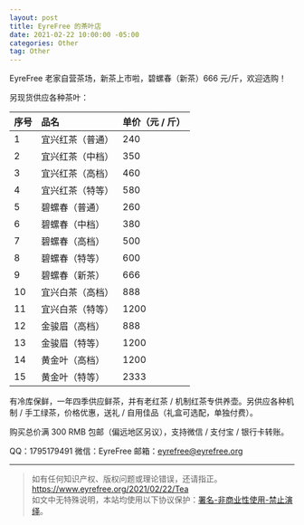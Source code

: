 ```yaml
---
layout: post
title: EyreFree 的茶叶店
date: 2021-02-22 10:00:00 -05:00
categories: Other
tag: Other
---
```


EyreFree 老家自营茶场，新茶上市啦，碧螺春（新茶）666 元/斤，欢迎选购！

另现货供应各种茶叶：

| 序号 | 品名 | 单价（元 / 斤） |
|:-----|:-----|:-----|
| 1 | 宜兴红茶（普通） | 240 |
| 2 | 宜兴红茶（中档） | 350 |
| 3 | 宜兴红茶（高档） | 460 |
| 4 | 宜兴红茶（特等） | 580 |
| 5 | 碧螺春（普通） | 260 |
| 6 | 碧螺春（中档） | 380 |
| 7 | 碧螺春（高档） | 500 |
| 8 | 碧螺春（特等） | 600 |
| 9 | 碧螺春（新茶） | 666 |
| 10 | 宜兴白茶（高档） | 888 |
| 11 | 宜兴白茶（特等） | 1200 |
| 12 | 金骏眉（高档） | 888 |
| 13 | 金骏眉（特等） | 1200 |
| 14 | 黄金叶（高档） | 1200 |
| 15 | 黄金叶（特等） | 2333 |

有冷库保鲜，一年四季供应鲜茶，并有老红茶 / 机制红茶专供养壶。另供应各种机制 / 手工绿茶，价格优惠，送礼 / 自用佳品（礼盒可选配，单独付费）。

购买总价满 300 RMB 包邮（偏远地区另议），支持微信 / 支付宝 / 银行卡转账。

QQ：1795179491
微信：EyreFree
邮箱：eyrefree@eyrefree.org

---

> 如有任何知识产权、版权问题或理论错误，还请指正。   
> https://www.eyrefree.org/2021/02/22/Tea   
> 如文中无特殊说明，本站均使用以下协议保护：[署名-非商业性使用-禁止演绎](http://creativecommons.org/licenses/by-nc-nd/3.0/cn/)。   
